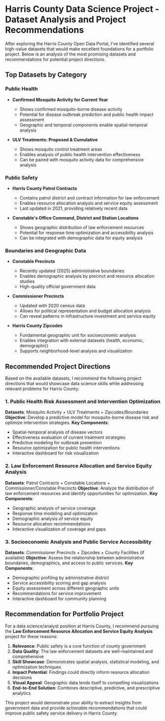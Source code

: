 # Harris County Data Science Project - Dataset Analysis and Project Recommendations

After exploring the Harris County Open Data Portal, I've identified several high-value datasets that would make excellent foundations for a portfolio project. Below is an analysis of the most promising datasets and recommendations for potential project directions.

## Top Datasets by Category

### Public Health
- **Confirmed Mosquito Activity for Current Year**
  - Shows confirmed mosquito-borne disease activity
  - Potential for disease outbreak prediction and public health impact assessment
  - Geographic and temporal components enable spatial-temporal analysis

- **ULV Treatments: Proposed & Cumulative**
  - Shows mosquito control treatment areas
  - Enables analysis of public health intervention effectiveness
  - Can be paired with mosquito activity data for comprehensive analysis

### Public Safety
- **Harris County Patrol Contracts**
  - Contains patrol district and contract information for law enforcement
  - Enables resource allocation analysis and service equity assessment
  - Last updated in 2021, providing relatively recent data

- **Constable's Office Command, District and Station Locations**
  - Shows geographic distribution of law enforcement resources
  - Potential for response time optimization and accessibility analysis
  - Can be integrated with demographic data for equity analysis

### Boundaries and Geographic Data
- **Constable Precincts**
  - Recently updated (2025) administrative boundaries
  - Enables demographic analysis by precinct and resource allocation studies
  - High-quality official government data

- **Commissioner Precincts**
  - Updated with 2020 census data
  - Allows for political representation and budget allocation analysis
  - Can reveal patterns in infrastructure investment and service equity

- **Harris County Zipcodes**
  - Fundamental geographic unit for socioeconomic analysis
  - Enables integration with external datasets (health, economic, demographic)
  - Supports neighborhood-level analysis and visualization

## Recommended Project Directions

Based on the available datasets, I recommend the following project directions that would showcase data science skills while addressing relevant problems for Harris County:

### 1. Public Health Risk Assessment and Intervention Optimization
**Datasets**: Mosquito Activity + ULV Treatments + Zipcodes/Boundaries
**Objective**: Develop a predictive model for mosquito-borne disease risk and optimize intervention strategies.
**Key Components**:
- Spatial-temporal analysis of disease vectors
- Effectiveness evaluation of current treatment strategies
- Predictive modeling for outbreak prevention
- Resource optimization for public health interventions
- Interactive dashboard for risk visualization

### 2. Law Enforcement Resource Allocation and Service Equity Analysis
**Datasets**: Patrol Contracts + Constable Locations + Commissioner/Constable Precincts
**Objective**: Analyze the distribution of law enforcement resources and identify opportunities for optimization.
**Key Components**:
- Geographic analysis of service coverage
- Response time modeling and optimization
- Demographic analysis of service equity
- Resource allocation recommendations
- Interactive visualization of coverage and gaps

### 3. Socioeconomic Analysis and Public Service Accessibility
**Datasets**: Commissioner Precincts + Zipcodes + County Facilities (if available)
**Objective**: Assess the relationship between administrative boundaries, demographics, and access to public services.
**Key Components**:
- Demographic profiling by administrative district
- Service accessibility scoring and gap analysis
- Equity assessment across different geographic units
- Recommendations for service improvement
- Interactive dashboard for community planning

## Recommendation for Portfolio Project

For a data science/analyst position at Harris County, I recommend pursuing the **Law Enforcement Resource Allocation and Service Equity Analysis** project for these reasons:

1. **Relevance**: Public safety is a core function of county government
2. **Data Quality**: The law enforcement datasets are well-maintained and comprehensive
3. **Skill Showcase**: Demonstrates spatial analysis, statistical modeling, and optimization techniques
4. **Impact Potential**: Findings could directly inform resource allocation decisions
5. **Visual Appeal**: Geographic data lends itself to compelling visualizations
6. **End-to-End Solution**: Combines descriptive, predictive, and prescriptive analytics

This project would demonstrate your ability to extract insights from government data and provide actionable recommendations that could improve public safety service delivery in Harris County.
